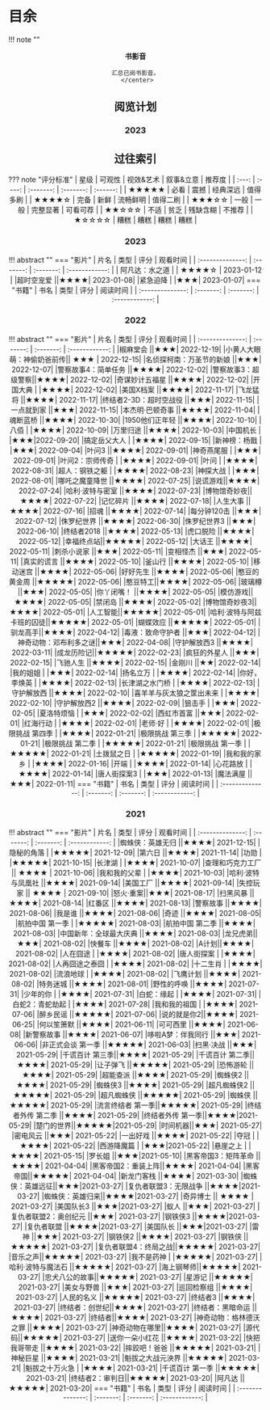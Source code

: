 # 目余



!!! note ""
    <center><b>书影音</b>
    
    汇总已阅书影音。
     </center>

## 阅览计划

### 2023





## 过往索引
??? note "评分标准"
    | 星级  | 可观性 | 视效&艺术 | 叙事&立意 |  推荐度  |
    | :---: | :----: | :-------: | :-------: | :------: |
    | ★★★★★ |  必看  |   震撼    | 经典深远  | 值得多刷 |
    | ★★★★☆ |  完备  |   新鲜    | 流畅鲜明  | 值得二刷 |
    | ★★★☆☆ |  一般  |   一般    | 完整显著  | 可看可荐 |
    | ★★☆☆☆ |  不适  |   贫乏    | 残缺含糊  |  不推荐  |
    | ★☆☆☆☆ |  糟糕  |   糟糕    |   糟糕    |   糟糕   |
    
### 2023

!!! abstract ""
    === "影片"
    | 片名 | 类型 | 评分 | 观看时间 |
    | :--------------: | :-------: | :-------: | :------------: |
    | 阿凡达：水之道 | | ★★★★☆ | 2023-01-12 |
    |超时空宠爱 ||★★★★| 2023-01-08|
    |紧急迫降 | |★★★|   2023-01-07|
    === "书籍"
    | 书名 | 类型 | 评分 | 阅读时间 |
    | :--------------: | :-------: | :-------: | :------------: |
    
### 2022

!!! abstract ""
    === "影片"
    | 片名 | 类型 | 评分 | 观看时间 |
    | :--------------: | :-------: | :-------: | :------------: |
    |椒麻堂会   ||★★★| 2022-12-19|
    |小黄人大眼萌：神偷奶爸前传|| ★★★ |    2022-12-15|
    |名侦探柯南：万圣节的新娘 ||★★★|  2022-12-07|
    |警察故事4：简单任务 ||★★★★|  2022-12-02|
    |警察故事3：超级警察||★★★★|  2022-12-02|
    |奇谋妙计五福星 ||★★★★| 2022-12-02|
    |开国大典 |  |★★★★|  2022-12-02|
    |美国X档案 ||★★★★|    2022-11-17|
    |飞龙猛将 ||★★★★|  2022-11-17|
    |终结者2-3D：超时空战役 ||★★★|   2022-11-15|
    |一点就到家 ||★★★|    2022-11-15|
    |本杰明·巴顿奇事 ||★★★★|  2022-11-04|
    |魂断蓝桥 ||★★★★|  2022-10-30|
    |1950他们正年轻 ||★★★★|    2022-10-10|
    |八佰 |  |★★★★|  2022-10-09|
    |万里归途 ||★★★★|    2022-10-03|
    |中国机长 |    |★★★|2022-09-20|
    |搞定岳父大人 | |★★★★|   2022-09-15|
    |新神榜：杨戬 |  |★★★|  2022-09-04|
    |叶问3 ||★★★★|    2022-09-01|
    |神奇燕尾服  | |★★★|   2022-09-01|
    |叶问2：宗师传奇 | |★★★★|   2022-09-01|
    |叶问  |  |★★★★|  2022-08-31|
    |超人：钢铁之躯  | |★★★★|   2022-08-23|
    |神探大战 |   |★★★| 2022-08-01|
    |哪吒之魔童降世 ||★★★★|    2022-07-25|
    |说谎游戏||★★★★| 2022-07-24|
    |哈利·波特与密室 ||★★★★|    2022-07-23|
    |博物馆奇妙夜||★★★★|   2022-07-22|
    |记忆碎片 ||★★★★|    2022-07-18|
    |人生大事 ||★★★★|  2022-07-16|
    |招魂 ||★★★★|  2022-07-14|
    |每分钟120击 ||★★★|   2022-07-12|
    |侏罗纪世界 ||★★★★|  2022-06-30|
    |侏罗纪世界3 ||★★★|    2022-06-10|
    |终结者2018 ||★★★★|    2022-05-13|
    |虎口脱险 ||★★★★|   2022-05-12|
    |幸福终点站||★★★★★|   2022-05-12|
    |大话王 ||★★★★|  2022-05-11|
    |刺杀小说家 ||★★★|    2022-05-11|
    |变相怪杰 ||★★★|   2022-05-11|
    |真实的谎言 ||★★★★|    2022-05-10|
    |釜山行 ||★★★★| 2022-05-10|
    |移动迷宫 ||★★★★|    2022-05-06|
    |好好先生 ||★★★★|  2022-05-06|
    |憨豆的黄金周 ||★★★★★|    2022-05-06|
    |憨豆特工||★★★★|   2022-05-06|
    |玻璃樽 ||★★★|    2022-05-05|
    |你丫闭嘴！ ||★★★★|  2022-05-05|
    |模仿游戏||★★★★|  2022-05-05|
    |禁闭岛 ||★★★★|    2022-05-02|
    |博物馆奇妙夜3||★★★★|    2022-05-01|
    |人工智能||★★★★★|    2022-05-01|
    |哈利·波特与阿兹卡班的囚徒||★★★★★|  2022-05-01|
    |蝴蝶效应 ||★★★★★|   2022-05-01|
    |驯龙高手||★★★★|   2022-04-12|
    |毒液：致命守护者 ||★★★| 2022-04-12|
    |神奇动物：邓布利多之谜||★★★| 2022-04-08|
    |守护解放西3 ||★★★★|    2022-03-11|
    |成龙历险记||★★★★★|   2022-02-23|
    |疯狂的外星人 ||★★★|    2022-02-15|
    |飞驰人生 ||★★★★|    2022-02-15|
    |金刚川 ||★★|    2022-02-14|
    |我的姐姐 | |★★★|   2022-02-14|
    |扬名立万 | |★★★★|   2022-02-14|
    |你好，李焕英 | |★★★★|   2022-02-13|
    |长津湖之水门桥 | |★★★★|   2022-02-13|
    |守护解放西 ||★★★★|    2022-02-10|
    |喜羊羊与灰太狼之筐出未来 |  |★★★★|  2022-02-10|
    |守护解放西2 ||★★★★|    2022-02-09|
    |狙击手 | |★★★|   2022-02-05|
    |夏洛特烦恼 |   |★★★| 2022-02-02|
    |西虹市首富 ||★★★|    2022-02-01|
    |红海行动 |   |★★★★| 2022-02-01|
    |老师·好 | |★★★★|   2022-02-01|
    |极限挑战 第四季 |   |★★★★| 2022-01-21|
    |极限挑战 第三季 | |★★★★★|   2022-01-21|
    |极限挑战 第二季 | |★★★★★|   2022-01-21|
    |极限挑战 第一季 |  |★★★★★|  2022-01-21|
    |土拨鼠之日 |   |★★★★★| 2022-01-19|
    |我和我的家乡 |  |★★★★|  2022-01-16|
    |开端 |   |★★★★| 2022-01-14|
    |心花路放 |   |★★★★| 2022-01-14|
    |唐人街探案3 | |★★★|    2022-01-13|
    |魔法满屋 ||★★★|   2022-01-11|
    === "书籍"
    | 书名 | 类型 | 评分 | 阅读时间 |
    | :--------------: | :-------: | :-------: | :------------: |
    
### 2021
!!! abstract ""
    === "影片"
    | 片名 | 类型 | 评分 | 观看时间 |
    | :--------------: | :-------: | :-------: | :------------: |
    |蜘蛛侠：英雄无归 ||★★★★|    2021-12-15|
    |隐秘的角落 |  |★★★★★|  2021-12-09|
    |第六日 ||★★★★|    2021-11-14|
    |功勋 |   |★★★★★| 2021-10-15|
    |长津湖 | |★★★★|   2021-10-07|
    |查理和巧克力工厂 || ★★★★ |    2021-10-06|
    |我和我的父辈 | |★★★★|   2021-10-03|
    |哈利·波特与凤凰社 ||★★★★|    2021-09-14|
    |美国工厂 ||★★★★|   2021-09-14|
    |失控玩家 || ★★★★ |    2021-09-10|
    |怒火·重案||★★★|  2021-08-17|
    |扫黑风暴 ||★★★★|    2021-08-14|
    |红番区 ||★★★★|    2021-08-13|
    |警察故事 ||★★★★|    2021-08-06|
    |我是谁 ||★★★★|    2021-08-06|
    |奇迹 ||★★★★|    2021-08-05|
    |航拍中国 第一季 | |★★★★★| 2021-08-03|
    |航拍中国 第二季 ||★★★★|    2021-08-03|
    |中国新年：全球最大庆典 ||★★★★|   2021-08-03|
    |龙兄虎弟||★★★|  2021-08-02|
    |快餐车 ||★★★★|    2021-08-02|
    |A计划||★★★★|   2021-08-02|
    |人在囧途 |  |★★★★|  2021-08-02|
    |唐人街探案 | |★★★★|   2021-08-02|
    |人再囧途之泰囧 |   |★★★★| 2021-08-02|
    |十二生肖 | |★★★★|   2021-08-02|
    |流浪地球 |  |★★★★|  2021-08-02|
    |飞鹰计划 ||★★★★|    2021-08-02|
    |特务迷城 ||★★★★|  2021-08-01|
    |野性的呼唤 ||★★★★|    2021-07-31|
    |少年的你 |  |★★★★|  2021-07-31|
    |白蛇：缘起 |   |★★★★| 2021-07-31|
    |白蛇2：青蛇劫起 |  |★★★★|  2021-07-28|
    |我和我的祖国 |  |★★★★|  2021-07-06|
    |醉乡民谣 ||★★★★★|  2021-07-06|
    |说的就是你2||★★★★|   2021-06-25|
    |何以笙箫默   ||★★★★| 2021-06-11|
    |可可西里 ||★★★★|    2021-06-08|
    |新警察故事 ||★★★★|    2021-06-07|
    |哆啦A梦：伴我同行 ||★★★|    2021-06-06|
    |非正式会谈 第一季 ||★★★★★|    2021-06-03|
    |扫黑·决战 ||★★★|    2021-05-29|
    |千谎百计 第三季||★★★★|   2021-05-29|
    |千谎百计 第二季||★★★★|   2021-05-29|
    |让子弹飞 ||★★★★★| 2021-05-29|
    |恐怖游轮  ||★★★★|    2021-05-29|
    |超能查派 ||★★★★|    2021-05-29|
    |蜘蛛侠2 ||★★★★|    2021-05-29|
    |蜘蛛侠3 ||★★★★|    2021-05-29|
    |超凡蜘蛛侠2 ||★★★★★|   2021-05-29|
    |超凡蜘蛛侠 ||★★★★★|   2021-05-29|
    |蜘蛛侠 ||★★★★★|   2021-05-29|
    |流言终结者 第一季||★★★★★|   2021-05-29|
    |终结者外传 第二季 ||★★★★|    2021-05-29|
    |终结者外传 第一季||★★★★|2021-05-29|
    |楚门的世界||★★★★★|2021-05-29|
    |时间机器||★★★|    2021-05-27|
    |密电风云 ||★★★|   2021-05-22|
    |一出好戏 ||★★★★|    2021-05-22|
    |夺冠 |   |★★★★| 2021-05-22|
    |西游降魔篇 |    |★★★|2021-05-22|
    |悬崖之上 | |★★★★|   2021-05-15|
    |罗长姐    ||★★★|2021-05-10|
    |黑客帝国3：矩阵革命 ||★★★★|    2021-04-04|
    |黑客帝国2：重装上阵||★★★★|    2021-04-04|
    |黑客帝国||★★★★★|    2021-04-04|
    |新龙门客栈  ||★★★★|    2021-03-30|
    |蜘蛛侠：英雄远征||★★★|2021-03-27|
    |复仇者联盟3：无限战争 ||★★★★|2021-03-27|
    |蜘蛛侠：英雄归来||★★★★|2021-03-27|
    |奇异博士 || ★★★★ | 2021-03-27|
    |美国队长3 ||★★★|2021-03-27|
    |蚁人 ||★★★| 2021-03-27|
    |复仇者联盟2：奥创纪元 ||★★★| 2021-03-27|
    |钢铁侠3 ||★★★★|2021-03-27|
    |复仇者联盟 ||★★★★|2021-03-27|
    |美国队长 ||★★★|2021-03-27|
    |雷神 ||★★★| 2021-03-27|
    |钢铁侠2 ||★★★★| 2021-03-27|
    |钢铁侠 ||★★★★★|    2021-03-27|
    |复仇者联盟4：终局之战||★★★★★|  2021-03-27|
    |音乐之声||★★★★★|    2021-03-27|
    |我不是药神 | |★★★★★|   2021-03-27|
    |哈利·波特与魔法石 ||★★★★★|    2021-03-27|
    |海上钢琴师||★★★★★|   2021-03-27|
    |忠犬八公的故事||★★★★★|  2021-03-27|
    |星游记 ||★★★★★|    2021-03-27|
    |美女与野兽 ||★★★|    2021-03-27|
    |巡回检察组 ||★★★★|    2021-03-27|
    |人民的名义 ||★★★★★|    2021-03-27|
    |终结者3 ||★★★★|    2021-03-27|
    |终结者：创世纪||★★★★|  2021-03-27|
    |终结者：黑暗命运 ||★★★★|  2021-03-27|
    |终结者||★★★★|    2021-03-27|
    |神奇动物：格林德沃之罪 ||★★★★|    2021-03-27|
    |神奇动物在哪里||★★★★|   2021-03-27|
    |源代码||★★★★★| 2021-03-27|
    |送你一朵小红花 ||★★★★|    2021-03-22|
    |快把我哥带走 ||★★★★|    2021-03-22|
    |摔跤吧！爸爸 ||★★★★★|    2021-03-21|
    |神秘巨星 ||★★★★|    2021-03-21|
    |魁拔之大战元泱界 ||★★★★★|    2021-03-21|
    |魁拔之十万火急 | |★★★★|   2021-03-21|
    |千谎百计 第一季 ||★★★★★|   2021-03-21|
    |终结者2：审判日||★★★★★|    2021-03-20|
    |阿凡达 ||★★★★★|    2021-03-20|
    === "书籍"
    | 书名 | 类型 | 评分 | 阅读时间 |
    | :--------------: | :-------: | :-------: | :------------: |
